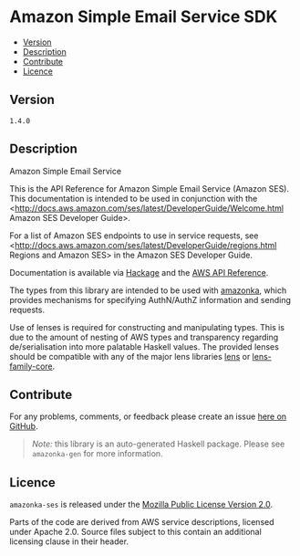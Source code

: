 # Amazon Simple Email Service SDK

* [Version](#version)
* [Description](#description)
* [Contribute](#contribute)
* [Licence](#licence)


## Version

`1.4.0`


## Description

Amazon Simple Email Service

This is the API Reference for Amazon Simple Email Service (Amazon SES).
This documentation is intended to be used in conjunction with the
<http://docs.aws.amazon.com/ses/latest/DeveloperGuide/Welcome.html Amazon SES Developer Guide>.

For a list of Amazon SES endpoints to use in service requests, see
<http://docs.aws.amazon.com/ses/latest/DeveloperGuide/regions.html Regions and Amazon SES>
in the Amazon SES Developer Guide.

Documentation is available via [Hackage](http://hackage.haskell.org/package/amazonka-ses)
and the [AWS API Reference](https://aws.amazon.com/documentation/).

The types from this library are intended to be used with [amazonka](http://hackage.haskell.org/package/amazonka),
which provides mechanisms for specifying AuthN/AuthZ information and sending requests.

Use of lenses is required for constructing and manipulating types.
This is due to the amount of nesting of AWS types and transparency regarding
de/serialisation into more palatable Haskell values.
The provided lenses should be compatible with any of the major lens libraries
[lens](http://hackage.haskell.org/package/lens) or [lens-family-core](http://hackage.haskell.org/package/lens-family-core).

## Contribute

For any problems, comments, or feedback please create an issue [here on GitHub](https://github.com/brendanhay/amazonka/issues).

> _Note:_ this library is an auto-generated Haskell package. Please see `amazonka-gen` for more information.


## Licence

`amazonka-ses` is released under the [Mozilla Public License Version 2.0](http://www.mozilla.org/MPL/).

Parts of the code are derived from AWS service descriptions, licensed under Apache 2.0.
Source files subject to this contain an additional licensing clause in their header.
